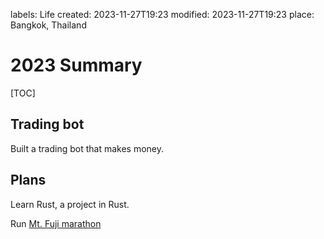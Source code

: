 labels: Life
created: 2023-11-27T19:23
modified: 2023-11-27T19:23
place: Bangkok, Thailand

# 2023 Summary

[TOC]

## Trading bot

Built a trading bot that makes money.

## Plans

Learn Rust, a project in Rust.

Run [Mt. Fuji marathon](https://mtfujimarathon.com/english/)
